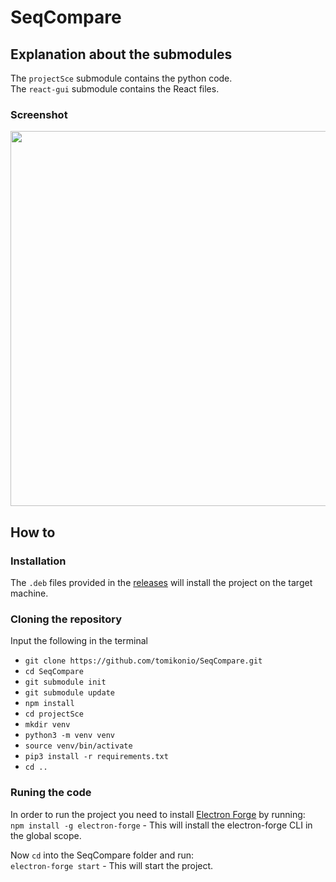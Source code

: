 # SeqCompare
## Explanation about the submodules
The `projectSce` submodule contains the python code.  
The `react-gui` submodule contains the React files.
### Screenshot
<img src="https://lh6.googleusercontent.com/MCALI22rG7xfScEWc_m5nAEqE2RPYp4VNBy-1pDkIuSHZ6bRGZL-9swOiZglGj7aT9vuQe2Wjpl3_-y90GSk=w1920-h943-rw" width="600">


## How to
### Installation
The ```.deb``` files provided in the [releases](https://github.com/tomikonio/SeqCompare/releases) will install the project on the target machine.
### Cloning the repository
Input the following in the terminal
* ```git clone https://github.com/tomikonio/SeqCompare.git```
* ```cd SeqCompare```
* ```git submodule init```
* ```git submodule update```
* ```npm install```
* ```cd projectSce```
* ```mkdir venv```
* ```python3 -m venv venv```
* ```source venv/bin/activate```
* ```pip3 install -r requirements.txt```
* ```cd ..```
### Runing the code
In order to run the project you need to install [Electron Forge](https://electronforge.io/) by running:  
```npm install -g electron-forge``` - This will install the electron-forge CLI in the global scope.  
  
Now ```cd``` into the SeqCompare folder and run:  
```electron-forge start``` - This will start the project.
